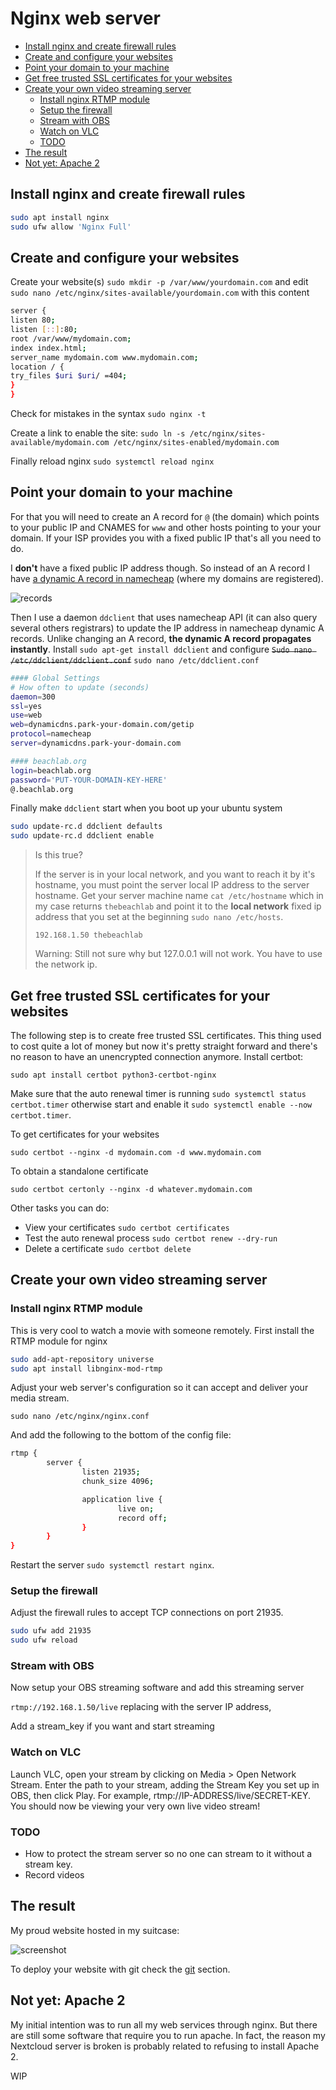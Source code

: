 # Nginx web server

<!-- vim-markdown-toc GFM -->

- [Install nginx and create firewall rules](#install-nginx-and-create-firewall-rules)
- [Create and configure your websites](#create-and-configure-your-websites)
- [Point your domain to your machine](#point-your-domain-to-your-machine)
- [Get free trusted SSL certificates for your websites](#get-free-trusted-ssl-certificates-for-your-websites)
- [Create your own video streaming server](#create-your-own-video-streaming-server)
  - [Install nginx RTMP module](#install-nginx-rtmp-module)
  - [Setup the firewall](#setup-the-firewall)
  - [Stream with OBS](#stream-with-obs)
  - [Watch on VLC](#watch-on-vlc)
  - [TODO](#todo)
- [The result](#the-result)
- [Not yet: Apache 2](#not-yet-apache-2)

<!-- vim-markdown-toc -->

## Install nginx and create firewall rules

```bash
sudo apt install nginx
sudo ufw allow 'Nginx Full'
```

## Create and configure your websites

Create your website(s) `sudo mkdir -p /var/www/yourdomain.com` and edit `sudo nano /etc/nginx/sites-available/yourdomain.com` with this content

```bash
server {
listen 80;
listen [::]:80;
root /var/www/mydomain.com;
index index.html;
server_name mydomain.com www.mydomain.com;
location / {
try_files $uri $uri/ =404;
}
}
```

Check for mistakes in the syntax `sudo nginx -t`

Create a link to enable the site: `sudo ln -s /etc/nginx/sites-available/mydomain.com /etc/nginx/sites-enabled/mydomain.com`

Finally reload nginx `sudo systemctl reload nginx`

## Point your domain to your machine

For that you will need to create an A record for `@` (the domain) which points to your public IP and CNAMES for `www` and other hosts pointing to your your domain. If your ISP provides you with a fixed public IP that's all you need to do.

I **don't** have a fixed public IP address though. So instead of an A record  I have [a dynamic A record in namecheap](https://www.namecheap.com/support/knowledgebase/article.aspx/36/11/how-do-i-start-using-dynamic-dns) (where my domains are registered).

![records](../img/dns-records.png)

Then I use a daemon `ddclient` that uses namecheap API (it can also query several others registrars) to update the IP address in namecheap dynamic A records. Unlike changing an A record, **the dynamic A record propagates instantly**. Install `sudo apt-get install ddclient` and configure ~~`Sudo nano /etc/ddclient/ddclient.conf`~~ `sudo nano /etc/ddclient.conf`

```bash
#### Global Settings
# How often to update (seconds)
daemon=300
ssl=yes
use=web
web=dynamicdns.park-your-domain.com/getip
protocol=namecheap
server=dynamicdns.park-your-domain.com

#### beachlab.org
login=beachlab.org
password='PUT-YOUR-DOMAIN-KEY-HERE'
@.beachlab.org
```

Finally make `ddclient` start when you boot up your ubuntu system

```bash
sudo update-rc.d ddclient defaults
sudo update-rc.d ddclient enable
```

> Is this true?
>
> If the server is in your local network, and you want to reach it by it's hostname, you must point the server local IP address to the server hostname. Get your server machine name `cat /etc/hostname` which in my case returns `thebeachlab` and point it to the **local network** fixed ip address that you set at the beginning `sudo nano /etc/hosts`.
>
> `192.168.1.50 thebeachlab`
>
> Warning: Still not sure why but 127.0.0.1 will not work. You have to use the network ip.

## Get free trusted SSL certificates for your websites

The following step is to create free trusted SSL certificates. This thing used to cost quite a lot of money but now it's pretty straight forward and there's no reason to have an unencrypted connection anymore. Install certbot:

`sudo apt install certbot python3-certbot-nginx`

Make sure that the auto renewal timer is running `sudo systemctl status certbot.timer` otherwise start and enable it `sudo systemctl enable --now certbot.timer`.

To get certificates for your websites

`sudo certbot --nginx -d mydomain.com -d www.mydomain.com`

To obtain a standalone certificate

`sudo certbot certonly --nginx -d whatever.mydomain.com`

Other tasks you can do:

- View your certificates `sudo certbot certificates`
- Test the auto renewal process `sudo certbot renew --dry-run`
- Delete a certificate `sudo certbot delete`

## Create your own video streaming server

### Install nginx RTMP module

This is very cool to watch a movie with someone remotely. First install the RTMP module for nginx

```bash
sudo add-apt-repository universe
sudo apt install libnginx-mod-rtmp
```

Adjust your web server's configuration so it can accept and deliver your media stream.

`sudo nano /etc/nginx/nginx.conf`

And add the following to the bottom of the config file:

```bash
rtmp {
        server {
                listen 21935;
                chunk_size 4096;

                application live {
                        live on;
                        record off;
                }
        }
}
```

Restart the server `sudo systemctl restart nginx`. 

### Setup the firewall

Adjust the firewall rules to accept TCP connections on port 21935.

```bash
sudo ufw add 21935
sudo ufw reload
```

### Stream with OBS

Now setup your OBS streaming software and add this streaming server

`rtmp://192.168.1.50/live` replacing with the server IP address,

Add a stream_key if you want and start streaming

### Watch on VLC

Launch VLC, open your stream by clicking on Media > Open Network Stream. Enter the path to your stream, adding the Stream Key you set up in OBS, then click Play. For example, rtmp://IP-ADDRESS/live/SECRET-KEY. You should now be viewing your very own live video stream!

### TODO

- How to protect the stream server so no one can stream to it without a stream key.
- Record videos

## The result

My proud website hosted in my suitcase:

![screenshot](../img/tbl.png)

To deploy your website with git check the [git](git.md) section.

## Not yet: Apache 2

My initial intention was to run all my web services through nginx. But there are still some software that require you to run apache. In fact, the reason my Nextcloud server is broken is probably related to refusing to install Apache 2.

WIP
